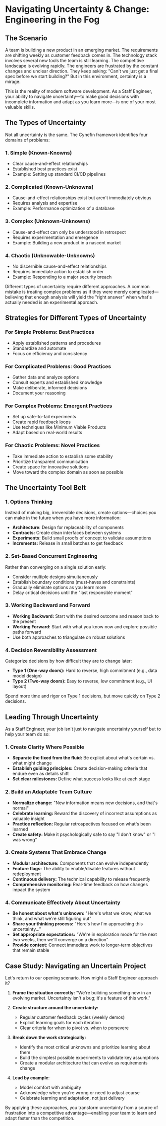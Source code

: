 # Navigating Uncertainty & Change: Engineering in the Fog

## The Scenario

A team is building a new product in an emerging market. The requirements are shifting weekly as customer feedback comes in. The technology stack involves several new tools the team is still learning. The competitive landscape is evolving rapidly. The engineers are frustrated by the constant changes and unclear direction. They keep asking: "Can't we just get a final spec before we start building?" But in this environment, certainty is a mirage.

This is the reality of modern software development. As a Staff Engineer, your ability to navigate uncertainty—to make good decisions with incomplete information and adapt as you learn more—is one of your most valuable skills.

## The Types of Uncertainty

Not all uncertainty is the same. The Cynefin framework identifies four domains of problems:

### 1. Simple (Known-Knowns)
* Clear cause-and-effect relationships
* Established best practices exist
* Example: Setting up standard CI/CD pipelines

### 2. Complicated (Known-Unknowns)
* Cause-and-effect relationships exist but aren't immediately obvious
* Requires analysis and expertise
* Example: Performance optimization of a database

### 3. Complex (Unknown-Unknowns)
* Cause-and-effect can only be understood in retrospect
* Requires experimentation and emergence
* Example: Building a new product in a nascent market

### 4. Chaotic (Unknowable-Unknowns)
* No discernible cause-and-effect relationships
* Requires immediate action to establish order
* Example: Responding to a major security breach

Different types of uncertainty require different approaches. A common mistake is treating complex problems as if they were merely complicated—believing that enough analysis will yield the "right answer" when what's actually needed is an experimental approach.

## Strategies for Different Types of Uncertainty

### For Simple Problems: Best Practices

* Apply established patterns and procedures
* Standardize and automate
* Focus on efficiency and consistency

### For Complicated Problems: Good Practices

* Gather data and analyze options
* Consult experts and established knowledge
* Make deliberate, informed decisions
* Document your reasoning

### For Complex Problems: Emergent Practices

* Set up safe-to-fail experiments
* Create rapid feedback loops
* Use techniques like Minimum Viable Products
* Adapt based on real-world results

### For Chaotic Problems: Novel Practices

* Take immediate action to establish some stability
* Prioritize transparent communication
* Create space for innovative solutions
* Move toward the complex domain as soon as possible

## The Uncertainty Tool Belt

### 1. Options Thinking

Instead of making big, irreversible decisions, create options—choices you can make in the future when you have more information:

* **Architecture:** Design for replaceability of components
* **Contracts:** Create clean interfaces between systems
* **Experiments:** Build small proofs of concept to validate assumptions
* **Increments:** Release in small batches to get feedback

### 2. Set-Based Concurrent Engineering

Rather than converging on a single solution early:

* Consider multiple designs simultaneously
* Establish boundary conditions (must-haves and constraints)
* Gradually eliminate options as you learn more
* Delay critical decisions until the "last responsible moment"

### 3. Working Backward and Forward

* **Working Backward:** Start with the desired outcome and reason back to the present
* **Working Forward:** Start with what you know now and explore possible paths forward
* Use both approaches to triangulate on robust solutions

### 4. Decision Reversibility Assessment

Categorize decisions by how difficult they are to change later:

* **Type 1 (One-way doors):** Hard to reverse, high commitment (e.g., data model design)
* **Type 2 (Two-way doors):** Easy to reverse, low commitment (e.g., UI layout)

Spend more time and rigor on Type 1 decisions, but move quickly on Type 2 decisions.

## Leading Through Uncertainty

As a Staff Engineer, your job isn't just to navigate uncertainty yourself but to help your team do so:

### 1. Create Clarity Where Possible

* **Separate the fixed from the fluid:** Be explicit about what's certain vs. what might change
* **Establish guiding principles:** Create decision-making criteria that endure even as details shift
* **Set clear milestones:** Define what success looks like at each stage

### 2. Build an Adaptable Team Culture

* **Normalize change:** "New information means new decisions, and that's normal"
* **Celebrate learning:** Reward the discovery of incorrect assumptions as valuable insight
* **Practice reflection:** Regular retrospectives focused on what's been learned
* **Create safety:** Make it psychologically safe to say "I don't know" or "I was wrong"

### 3. Create Systems That Embrace Change

* **Modular architecture:** Components that can evolve independently
* **Feature flags:** The ability to enable/disable features without redeployment
* **Continuous delivery:** The technical capability to release frequently
* **Comprehensive monitoring:** Real-time feedback on how changes impact the system

### 4. Communicate Effectively About Uncertainty

* **Be honest about what's unknown:** "Here's what we know, what we think, and what we're still figuring out"
* **Share your thinking process:** "Here's how I'm approaching this uncertainty..."
* **Set appropriate expectations:** "We're in exploration mode for the next two weeks, then we'll converge on a direction"
* **Provide context:** Connect immediate work to longer-term objectives that remain stable

## Case Study: Navigating an Uncertain Project

Let's return to our opening scenario. How might a Staff Engineer approach it?

1. **Frame the situation correctly:** "We're building something new in an evolving market. Uncertainty isn't a bug; it's a feature of this work."

2. **Create structure around the uncertainty:**
   * Regular customer feedback cycles (weekly demos)
   * Explicit learning goals for each iteration
   * Clear criteria for when to pivot vs. when to persevere

3. **Break down the work strategically:**
   * Identify the most critical unknowns and prioritize learning about them
   * Build the simplest possible experiments to validate key assumptions
   * Create a modular architecture that can evolve as requirements change

4. **Lead by example:**
   * Model comfort with ambiguity
   * Acknowledge when you're wrong or need to adjust course
   * Celebrate learning and adaptation, not just delivery

By applying these approaches, you transform uncertainty from a source of frustration into a competitive advantage—enabling your team to learn and adapt faster than the competition.
